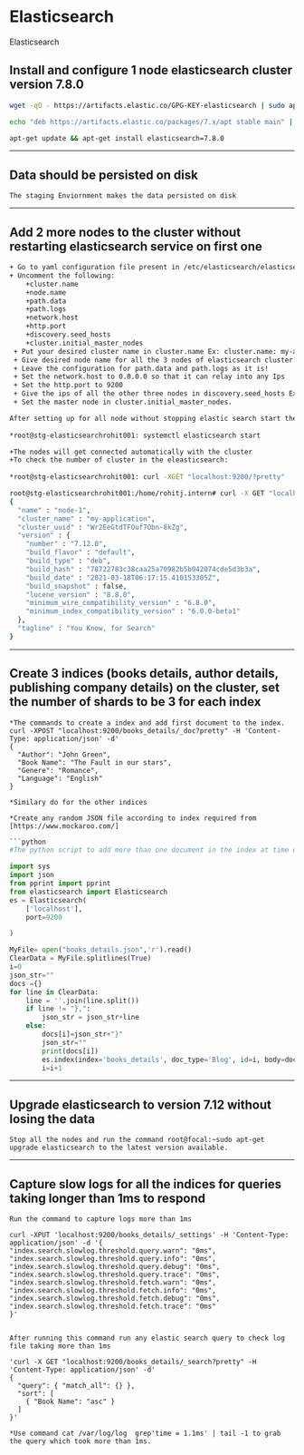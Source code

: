 # Elasticsearch
Elasticsearch
## Install and configure 1 node elasticsearch cluster version 7.8.0
```bash
wget -qO - https://artifacts.elastic.co/GPG-KEY-elasticsearch | sudo apt-key add -

echo "deb https://artifacts.elastic.co/packages/7.x/apt stable main" | sudo tee /etc/apt/sources.list.d/elastic-7.x.list

apt-get update && apt-get install elasticsearch=7.8.0
```
---

## Data should be persisted on disk
```
The staging Enviornment makes the data persisted on disk
```
---

## Add 2 more nodes to the cluster without restarting elasticsearch service on first one
```latex
+ Go to yaml configuration file present in /etc/elasticsearch/elasticsearch.yaml
+ Uncomment the following:
    +cluster.name
    +node.name
    +path.data
    +path.logs
    +network.host
    +http.port
    +discovery.seed_hosts
    +cluster.initial_master_nodes
 + Put your desired cluster name in cluster.name Ex: cluster.name: my-application in all the three nodes.
 + Give desired node name for all the 3 nodes of elasticsearch cluster.
 + Leave the configuration for path.data and path.logs as it is!
 + Set the network.host to 0.0.0.0 so that it can relay into any Ips
 + Set the http.port to 9200
 + Give the ips of all the other three nodes in discovery.seed_hosts Ex:    discovery.seed_hosts["10.57.14.9","10.57.14.10","10.57.14.11"]
 + Set the master node in cluster.initial_master_nodes.
```
```bash
After setting up for all node without stopping elastic search start the elastic search service in 2nd and 3rd node.
    
*root@stg-elasticsearchrohit001: systemctl elasticsearch start

+The nodes will get connected automatically with the cluster
+To check the number of cluster in the eleasticsearch:
    
*root@stg-elasticsearchrohit001: curl -XGET "localhost:9200/?pretty"
```
```bash
root@stg-elasticsearchrohit001:/home/rohitj.intern# curl -X GET "localhost:9200/?pretty"
{
  "name" : "node-1",
  "cluster_name" : "my-application",
  "cluster_uuid" : "Wr2EeGtdTFOuf7Obn-8kZg",
  "version" : {
    "number" : "7.12.0",
    "build_flavor" : "default",
    "build_type" : "deb",
    "build_hash" : "78722783c38caa25a70982b5b042074cde5d3b3a",
    "build_date" : "2021-03-18T06:17:15.410153305Z",
    "build_snapshot" : false,
    "lucene_version" : "8.8.0",
    "minimum_wire_compatibility_version" : "6.8.0",
    "minimum_index_compatibility_version" : "6.0.0-beta1"
  },
  "tagline" : "You Know, for Search"
}

```
---
## Create 3 indices (books details, author details, publishing company details) on the cluster, set the number of shards to be 3 for each index

```shell
*The commands to create a index and add first document to the index.
curl -XPOST "localhost:9200/books_details/_doc?pretty" -H 'Content-Type: application/json' -d'
{
  "Author": "John Green",
  "Book Name": "The Fault in our stars",
  "Genere": "Romance",
  "Language": "English"
}

*Similary do for the other indices

*Create any random JSON file according to index required from [https://www.mockaroo.com/]
```
```python
```python
#The python script to add more than one document in the index at time or bulk import of json in the index.

import sys
import json
from pprint import pprint
from elasticsearch import Elasticsearch
es = Elasticsearch(
    ['localhost'],
    port=9200

)

MyFile= open("books_details.json",'r').read()
ClearData = MyFile.splitlines(True)
i=0
json_str=""
docs ={}
for line in ClearData:
    line = ''.join(line.split())
    if line != "},":
        json_str = json_str+line
    else:
        docs[i]=json_str+"}"
        json_str=""
        print(docs[i])
        es.index(index='books_details', doc_type='Blog', id=i, body=docs[i])
        i=i+1
```
---
## Upgrade elasticsearch to version 7.12 without losing the data
```
Stop all the nodes and run the command root@focal:~sudo apt-get upgrade elasticsearch to the latest version available.
```
---
## Capture slow logs for all the indices for queries taking longer than 1ms to respond
```shell
Run the command to capture logs more than 1ms

curl -XPUT 'localhost:9200/books_details/_settings' -H 'Content-Type: application/json' -d '{
"index.search.slowlog.threshold.query.warn": "0ms",
"index.search.slowlog.threshold.query.info": "0ms",
"index.search.slowlog.threshold.query.debug": "0ms",
"index.search.slowlog.threshold.query.trace": "0ms",
"index.search.slowlog.threshold.fetch.warn": "0ms",
"index.search.slowlog.threshold.fetch.info": "0ms",
"index.search.slowlog.threshold.fetch.debug": "0ms",
"index.search.slowlog.threshold.fetch.trace": "0ms"
}'


After running this command run any elastic search query to check log file taking more than 1ms

'curl -X GET "localhost:9200/books_details/_search?pretty" -H 'Content-Type: application/json' -d'
{
  "query": { "match_all": {} },
  "sort": [
    { "Book Name": "asc" }
  ]
}'

*Use command cat /var/log/log  grep'time = 1.1ms' | tail -1 to grab the query which took more than 1ms.
```
